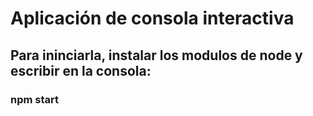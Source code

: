# Aplicación de consola interactiva

## Para ininciarla, instalar los modulos de node y escribir en la consola:
### npm start

